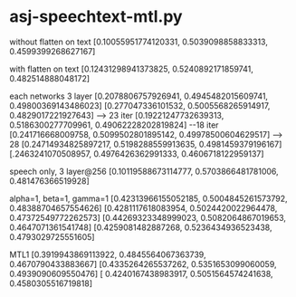 # asj-speechtext-mtl.py

without flatten on text
[0.10055951774120331, 0.5039098858833313, 0.4599399268627167]

with flatten on text
[0.12431298941373825, 0.5240892171859741, 0.482514888048172]


each networks 3 layer
[0.2078806757926941, 0.4945482015609741, 0.49800369143486023]
[0.277047336101532, 0.5005568265914917, 0.4829017221927643] --> 23 iter
[0.19221247732639313, 0.5186300277709961, 0.49062228202819824] --18 iter
[0.241716668009758, 0.5099502801895142, 0.49978500604629517] --> 28
[0.24714934825897217, 0.5198288559913635, 0.4981459379196167]
[.2463241070508957, 0.4976426362991333, 0.4606718122959137]

speech only, 3 layer@256
[0.10119588673114777, 0.5703866481781006, 0.481476366519928]

alpha=1, beta=1, gamma=1
[0.42313966155052185, 0.5004845261573792, 0.48388704657554626]
[0.4281117618083954, 0.5024420022964478, 0.47372549772262573]
[0.44269323348999023, 0.5082064867019653, 0.4647071361541748]
[0.4259081482887268, 0.5236434936523438, 0.4793029725551605]


MTL1
[0.3919943869113922, 0.4845564067363739, 0.4670790433883667]
[0.4335264265537262, 0.5351653099060059, 0.4939090609550476]
[ 0.4240167438983917, 0.5051564574241638, 0.4580305516719818]

